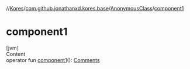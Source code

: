 //[Kores](../../index.md)/[com.github.jonathanxd.kores.base](../index.md)/[AnonymousClass](index.md)/[component1](component1.md)



# component1  
[jvm]  
Content  
operator fun [component1](component1.md)(): [Comments](../../com.github.jonathanxd.kores.base.comment/-comments/index.md)  



